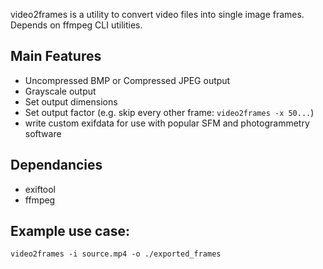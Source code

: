 video2frames is a utility to convert video files into single image frames. Depends on ffmpeg CLI utilities.

## Main Features
- Uncompressed BMP or Compressed JPEG output
- Grayscale output
- Set output dimensions
- Set output factor (e.g. skip every other frame: `video2frames -x 50...`)
- write custom exifdata for use with popular SFM and photogrammetry software

## Dependancies
- exiftool
- ffmpeg

## Example use case:

`video2frames -i source.mp4 -o ./exported_frames`
